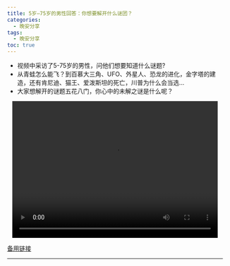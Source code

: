 ```yaml
---
title: 5岁—75岁的男性回答：你想要解开什么谜团？
categories:
  - 晚安分享
tags:
  - 晚安分享
toc: true 
---
```





- 视频中采访了5-75岁的男性，问他们想要知道什么谜题?
- 从青蛙怎么能飞？到百慕大三角、UFO、外星人、恐龙的进化，金字塔的建造，还有肯尼迪、猫王、爱泼斯坦的死亡，川普为什么会当选...
- 大家想解开的谜题五花八门，你心中的未解之谜是什么呢？ 

<p style="text-align:center">
   <video width="480" height="320" controls>
       <source src="/video/59.mp4">
   </video>
</p>
 <p><a href="/video/59.mp4">备用链接</a></p>
 
---





